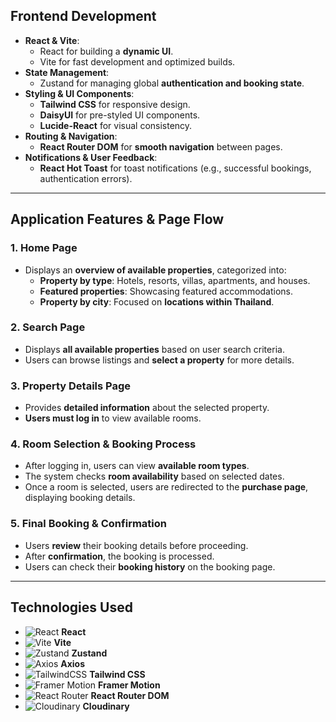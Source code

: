## **Frontend Development**  

- **React & Vite**:  
  - React for building a **dynamic UI**.  
  - Vite for fast development and optimized builds.  
- **State Management**:  
  - Zustand for managing global **authentication and booking state**.  
- **Styling & UI Components**:  
  - **Tailwind CSS** for responsive design.  
  - **DaisyUI** for pre-styled UI components.  
  - **Lucide-React** for visual consistency.  
- **Routing & Navigation**:  
  - **React Router DOM** for **smooth navigation** between pages.  
- **Notifications & User Feedback**:  
  - **React Hot Toast** for toast notifications (e.g., successful bookings, authentication errors).  

---

## **Application Features & Page Flow**  

### **1. Home Page**  
- Displays an **overview of available properties**, categorized into:  
  - **Property by type**: Hotels, resorts, villas, apartments, and houses.  
  - **Featured properties**: Showcasing featured accommodations.  
  - **Property by city**: Focused on **locations within Thailand**.  

### **2. Search Page**  
- Displays **all available properties** based on user search criteria.  
- Users can browse listings and **select a property** for more details.  

### **3. Property Details Page**  
- Provides **detailed information** about the selected property.  
- **Users must log in** to view available rooms.  

### **4. Room Selection & Booking Process**  
- After logging in, users can view **available room types**.  
- The system checks **room availability** based on selected dates.  
- Once a room is selected, users are redirected to the **purchase page**, displaying booking details.  

### **5. Final Booking & Confirmation**  
- Users **review** their booking details before proceeding.  
- After **confirmation**, the booking is processed.  
- Users can check their **booking history** on the booking page.

---

## **Technologies Used**  

- ![React](https://img.shields.io/badge/-React-61DAFB?logo=react&logoColor=black&style=flat) **React**  
- ![Vite](https://img.shields.io/badge/-Vite-646CFF?logo=vite&logoColor=white&style=flat) **Vite**
- ![Zustand](https://img.shields.io/badge/-Zustand-FF9F00?logo=zustand&logoColor=black&style=flat) **Zustand**
- ![Axios](https://img.shields.io/badge/-Axios-5A29E4?logo=axios&logoColor=white&style=flat) **Axios**  
- ![TailwindCSS](https://img.shields.io/badge/-Tailwind%20CSS-38B2AC?logo=tailwindcss&logoColor=white&style=flat) **Tailwind CSS**  
- ![Framer Motion](https://img.shields.io/badge/-Framer%20Motion-FF4154?logo=framer&logoColor=white&style=flat) **Framer Motion**  
- ![React Router](https://img.shields.io/badge/-React%20Router-DCDCDC?logo=reactrouter&logoColor=black&style=flat) **React Router DOM**  
- ![Cloudinary](https://img.shields.io/badge/-Cloudinary-F2B94A?logo=cloudinary&logoColor=black&style=flat) **Cloudinary**  
